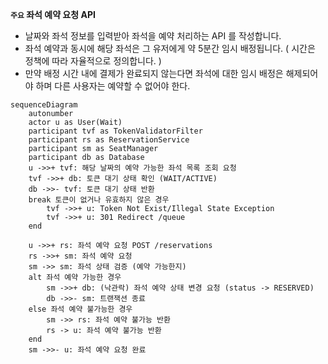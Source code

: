 **`주요` 좌석 예약 요청 API**

- 날짜와 좌석 정보를 입력받아 좌석을 예약 처리하는 API 를 작성합니다.
- 좌석 예약과 동시에 해당 좌석은 그 유저에게 약 5분간 임시 배정됩니다. ( 시간은 정책에 따라 자율적으로 정의합니다. )
- 만약 배정 시간 내에 결제가 완료되지 않는다면 좌석에 대한 임시 배정은 해제되어야 하며 다른 사용자는 예약할 수 없어야 한다.

```mermaid
sequenceDiagram
    autonumber
    actor u as User(Wait)
    participant tvf as TokenValidatorFilter
    participant rs as ReservationService
    participant sm as SeatManager
    participant db as Database
    u ->>+ tvf: 해당 날짜의 예약 가능한 좌석 목록 조회 요청
    tvf ->>+ db: 토큰 대기 상태 확인 (WAIT/ACTIVE)
    db ->>- tvf: 토큰 대기 상태 반환
    break 토큰이 없거나 유효하지 않은 경우
        tvf ->>+ u: Token Not Exist/Illegal State Exception
        tvf ->>+ u: 301 Redirect /queue
    end

    u ->>+ rs: 좌석 예약 요청 POST /reservations
    rs ->>+ sm: 좌석 예약 요청
    sm ->> sm: 좌석 상태 검증 (예약 가능한지)
    alt 좌석 예약 가능한 경우
        sm ->>+ db: (낙관락) 좌석 예약 상태 변경 요청 (status -> RESERVED)
        db ->>- sm: 트랜잭션 종료
    else 좌석 예약 불가능한 경우
        sm ->> rs: 좌석 예약 불가능 반환
        rs -> u: 좌석 예약 불가능 반환
    end
    sm ->>- u: 좌석 예약 요청 완료
```